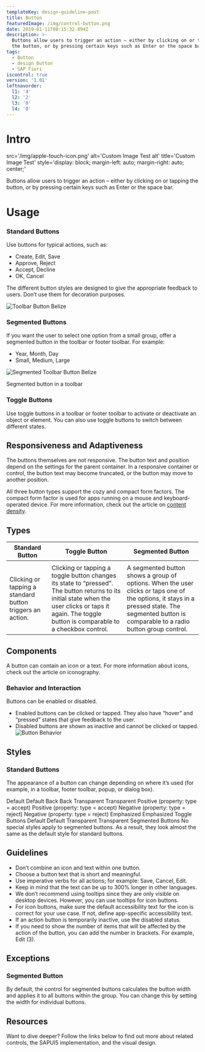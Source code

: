 ```yaml
---
templateKey: design-guideline-post
title: Button
featuredImage: /img/control-button.png
date: 2019-01-11T00:15:32.894Z
description: >-
  Buttons allow users to trigger an action – either by clicking on or tapping
  the button, or by pressing certain keys such as Enter or the space bar.   
tags:
  - Button
  - design Button
  - SAP Fiori
iscontrol: true
version: '1.01'
leftnavorder:
  l1: '4'
  l2: '2'
  l3: '0'
  l4: '0'
---
```

# Intro

src='/img/apple-touch-icon.png' alt='Custom Image Test alt' title='Custom Image Test' style='display: block; margin-left: auto; margin-right: auto; center;'

Buttons allow users to trigger an action – either by clicking on or tapping the button, or by pressing certain keys such as Enter or the space bar. 

# Usage

### Standard Buttons

Use buttons for typical actions, such as:

* Create, Edit, Save
* Approve, Reject
* Accept, Decline
* OK, Cancel

The different button styles are designed to give the appropriate feedback to users. Don’t use them for decoration purposes.

![Toolbar Button Belize](/img/toolbarbuttons1-Belize.png "Toolbar Button Belize")

### Segmented Buttons

If you want the user to select one option from a small group, offer a segmented button in the toolbar or footer toolbar. For example:

* Year, Month, Day
* Small, Medium, Large

![Segmented Toolbar Button Belize](/img/SegmentedButton_Toolbar-Belize.png "Segmented Toolbar Button Belize")

Segmented button in a toolbar

### Toggle Buttons

Use toggle buttons in a toolbar or footer toolbar to activate or deactivate an object or element. You can also use toggle buttons to switch between different states.

## Responsiveness and Adaptiveness

The buttons themselves are not responsive. The button text and position depend on the settings for the parent container. In a responsive container or control, the button text may become truncated, or the button may move to another position.

All three button types support the cozy and compact form factors. The compact form factor is used for apps running on a mouse and keyboard-operated device. For more information, check out the article on [content density](https://experience.sap.com/fiori-design-web/cozy-compact/).

## Types

| Standard Button                                           | Toggle Button                                                                                                                                                                                             | Segmented Button                                                                                                                                                                               |
| --------------------------------------------------------- | --------------------------------------------------------------------------------------------------------------------------------------------------------------------------------------------------------- | ---------------------------------------------------------------------------------------------------------------------------------------------------------------------------------------------- |
|                                                           |                                                                                                                                                                                                           |                                                                                                                                                                                                |
| Clicking or tapping a standard button triggers an action. | Clicking or tapping a toggle button changes its state to “pressed”. The button returns to its initial state when the user clicks or taps it again. The toggle button is comparable to a checkbox control. | A segmented button shows a group of options. When the user clicks or taps one of the options, it stays in a pressed state. The segmented button is comparable to a radio button group control. |

## Components

A button can contain an icon or a text. For more information about icons, check out the article on iconography.

### Behavior and Interaction

Buttons can be enabled or disabled.

* Enabled buttons can be clicked or tapped. They also have “hover” and “pressed” states that give feedback to the user.
* Disabled buttons are shown as inactive and cannot be clicked or tapped.
  ![Button Behavior](/img/Button_Behavior.png "Button Behavior")

## Styles

### Standard Buttons

The appearance of a button can change depending on where it’s used (for example, in a toolbar, footer toolbar, popup, or dialog box).

Default
Default
Back
Back
Transparent
Transparent
Positive (property: type = accept)
Positive (property: type = accept)
Negative (property: type = reject)
Negative (property: type = reject)
Emphasized
Emphasized
Toggle Buttons
Default
Default
Transparent
Transparent
Segmented Buttons
No special styles apply to segmented buttons. As a result, they look almost the same as the default style for standard buttons.

## Guidelines

* Don’t combine an icon and text within one button.
* Choose a button text that is short and meaningful.
* Use imperative verbs for all actions; for example: Save, Cancel, Edit.
* Keep in mind that the text can be up to 300% longer in other languages.
* We don’t recommend using tooltips since they are only visible on desktop devices. However, you can use tooltips for icon buttons.
* For icon buttons, make sure the default accessibility text for the icon is correct for your use case. If not, define app-specific accessibility text.
* If an action button is temporarily inactive, use the disabled status.
* If you need to show the number of items that will be affected by the action of the button, you can add the number in brackets. For example, Edit (3).

## Exceptions

### Segmented Button

By default, the control for segmented buttons calculates the button width and applies it to all buttons within the group. You can change this by setting the width for individual buttons.

## Resources

Want to dive deeper? Follow the links below to find out more about related controls, the SAPUI5 implementation, and the visual design.
